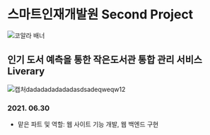 # 스마트인재개발원 Second Project
![코알라 배너](https://user-images.githubusercontent.com/65816974/124058074-a3d20680-da63-11eb-95c8-f4f647535ce3.PNG)
## 인기 도서 예측을 통한 작은도서관 통합 관리 서비스 Liverary
![캡처dadadadadadadasdsadeqweqw12](https://user-images.githubusercontent.com/65816974/124094275-97fe3880-da93-11eb-98f6-b64b7316dab6.PNG)
### 2021. 06.30
- 맡은 파트 및 역할: 웹 사이트 기능 개발, 웹 백엔드 구현
